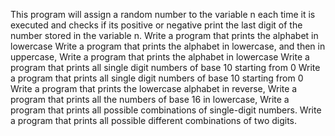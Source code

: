 This program will assign a random number to the variable n each time it is executed and checks if its positive or negative
 print the last digit of the number stored in the variable n.
 Write a program that prints the alphabet in lowercase
 Write a program that prints the alphabet in lowercase, and then in uppercase,
 Write a program that prints the alphabet in lowercase
 Write a program that prints all single digit numbers of base 10 starting from 0
 Write a program that prints all single digit numbers of base 10 starting from 0
 Write a program that prints the lowercase alphabet in reverse,
 Write a program that prints all the numbers of base 16 in lowercase, 
 Write a program that prints all possible combinations of single-digit numbers.
 Write a program that prints all possible different combinations of two digits.
 